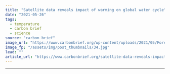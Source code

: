 ```yaml
---
title: "Satellite data reveals impact of warming on global water cycle"
date: "2021-05-26"
tags: 
  - temperature
  - carbon brief
  - science
source: "carbon brief"
image_url: "https://www.carbonbrief.org/wp-content/uploads/2021/05/Forest-and-water-vapour-Iguazu-National-Park-in-Brazil-2CT9XR2-583x372.jpg"
image_fp: "/assets/img/post_thumbnails/34.jpg"
lead: ""
article_url: "https://www.carbonbrief.org/satellite-data-reveals-impact-of-warming-on-global-water-cycle"
---
```


---

